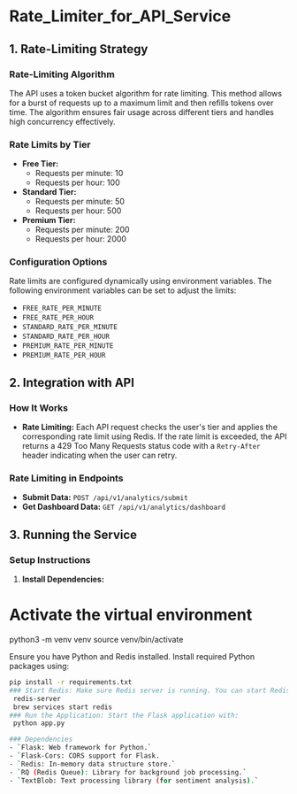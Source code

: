 # Rate_Limiter_for_API_Service
## 1. Rate-Limiting Strategy

### Rate-Limiting Algorithm
The API uses a token bucket algorithm for rate limiting. This method allows for a burst of requests up to a maximum limit and then refills tokens over time. The algorithm ensures fair usage across different tiers and handles high concurrency effectively.

### Rate Limits by Tier
- **Free Tier:**
  - Requests per minute: 10
  - Requests per hour: 100
- **Standard Tier:**
  - Requests per minute: 50
  - Requests per hour: 500
- **Premium Tier:**
  - Requests per minute: 200
  - Requests per hour: 2000

### Configuration Options
Rate limits are configured dynamically using environment variables. The following environment variables can be set to adjust the limits:
- `FREE_RATE_PER_MINUTE`
- `FREE_RATE_PER_HOUR`
- `STANDARD_RATE_PER_MINUTE`
- `STANDARD_RATE_PER_HOUR`
- `PREMIUM_RATE_PER_MINUTE`
- `PREMIUM_RATE_PER_HOUR`

## 2. Integration with API

### How It Works
- **Rate Limiting:** Each API request checks the user's tier and applies the corresponding rate limit using Redis. If the rate limit is exceeded, the API returns a 429 Too Many Requests status code with a `Retry-After` header indicating when the user can retry.

### Rate Limiting in Endpoints
- **Submit Data:** `POST /api/v1/analytics/submit`
- **Get Dashboard Data:** `GET /api/v1/analytics/dashboard`

## 3. Running the Service

### Setup Instructions
1. **Install Dependencies:**
# Activate the virtual environment
python3 -m venv venv
source venv/bin/activate  

   Ensure you have Python and Redis installed. Install required Python packages using:
   ```bash
   pip install -r requirements.txt
### Start Redis: Make sure Redis server is running. You can start Redis using
    redis-server
    brew services start redis    
### Run the Application: Start the Flask application with:
    python app.py

### Dependencies
- `Flask: Web framework for Python.`
- `Flask-Cors: CORS support for Flask.
- `Redis: In-memory data structure store.`
- `RQ (Redis Queue): Library for background job processing.`
- `TextBlob: Text processing library (for sentiment analysis).`